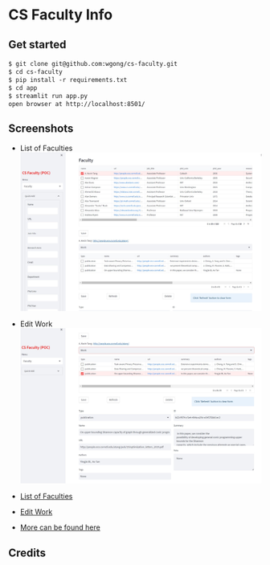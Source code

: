 # CS Faculty Info

## Get started
```
$ git clone git@github.com:wgong/cs-faculty.git
$ cd cs-faculty
$ pip install -r requirements.txt
$ cd app
$ streamlit run app.py
open browser at http://localhost:8501/
```

## Screenshots

- List of Faculties
![Faculties](https://github.com/wgong/cs-faculty/blob/main/docs/Screenshots/1-faculty-1_work.jpg "Faculties")
- Edit Work
![Faculties](https://github.com/wgong/cs-faculty/blob/main/docs/Screenshots/1-faculty-1_work-edit.jpg "Work")

- [List of Faculties](https://github.com/wgong/cs-faculty/blob/main/docs/Screenshots/1-faculty-1_work.jpg)
- [Edit Work](https://github.com/wgong/cs-faculty/blob/main/docs/Screenshots/1-faculty-1_work-edit.jpg)
- [More can be found here](https://github.com/wgong/cs-faculty/tree/main/docs/Screenshots)

## Credits
